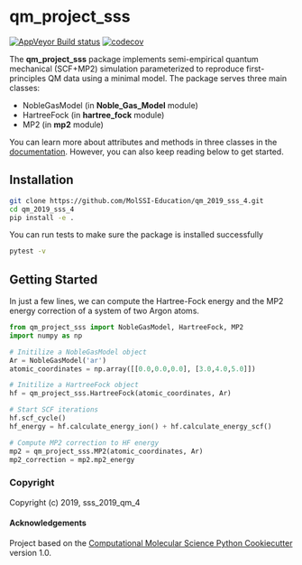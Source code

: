 qm_project_sss
==============================
[//]: # (Badges)

[![AppVeyor Build status](https://ci.appveyor.com/api/projects/status/REPLACE_WITH_APPVEYOR_LINK/branch/master?svg=true)](https://ci.appveyor.com/project/REPLACE_WITH_OWNER_ACCOUNT/qm_project_sss/branch/master)
[![codecov](https://codecov.io/gh/REPLACE_WITH_OWNER_ACCOUNT/qm_project_sss/branch/master/graph/badge.svg)](https://codecov.io/gh/REPLACE_WITH_OWNER_ACCOUNT/qm_project_sss/branch/master)

The **qm_project_sss** package implements semi-empirical quantum mechanical (SCF+MP2) simulation parameterized to reproduce first-principles QM data using a minimal model. The package serves three main classes:

- NobleGasModel (in **Noble_Gas_Model** module)
- HartreeFock (in **hartree_fock** module)
- MP2 (in **mp2** module)

You can learn more about attributes and methods in three classes in the [documentation](https://qm-2019-sss-4.readthedocs.io/en/latest/). However, you can also keep reading below to get started.

Installation
------------

```bash
git clone https://github.com/MolSSI-Education/qm_2019_sss_4.git
cd qm_2019_sss_4
pip install -e .
```

You can run tests to make sure the package is installed successfully
```bash
pytest -v
```

Getting Started
---------------

In just a few lines, we can compute the Hartree-Fock energy and the MP2 energy correction of a system of two Argon atoms.

```python
from qm_project_sss import NobleGasModel, HartreeFock, MP2
import numpy as np

# Initilize a NobleGasModel object
Ar = NobleGasModel('ar')
atomic_coordinates = np.array([[0.0,0.0,0.0], [3.0,4.0,5.0]])

# Initilize a HartreeFock object
hf = qm_project_sss.HartreeFock(atomic_coordinates, Ar)

# Start SCF iterations
hf.scf_cycle()
hf_energy = hf.calculate_energy_ion() + hf.calculate_energy_scf()

# Compute MP2 correction to HF energy
mp2 = qm_project_sss.MP2(atomic_coordinates, Ar)
mp2_correction = mp2.mp2_energy
```


### Copyright

Copyright (c) 2019, sss_2019_qm_4


#### Acknowledgements
 
Project based on the 
[Computational Molecular Science Python Cookiecutter](https://github.com/molssi/cookiecutter-cms) version 1.0.
